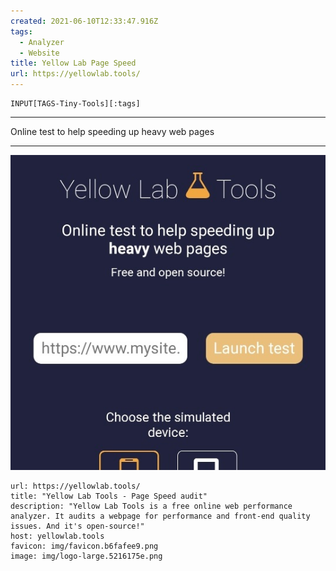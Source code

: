 ```yaml
---
created: 2021-06-10T12:33:47.916Z
tags: 
  - Analyzer
  - Website
title: Yellow Lab Page Speed
url: https://yellowlab.tools/
---
```

```meta-bind
INPUT[TAGS-Tiny-Tools][:tags]
```

___
Online test to help speeding up heavy web pages
___

![](_attachments/yellow-lab-page-speed.jpg)

```cardlink
url: https://yellowlab.tools/
title: "Yellow Lab Tools - Page Speed audit"
description: "Yellow Lab Tools is a free online web performance analyzer. It audits a webpage for performance and front-end quality issues. And it's open-source!"
host: yellowlab.tools
favicon: img/favicon.b6fafee9.png
image: img/logo-large.5216175e.png
```
